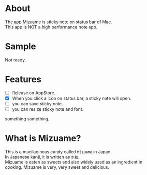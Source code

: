 # About
The app Mizuame is sticky note on status bar of Mac.  
This app is NOT a high performance note app.

# Sample
Not ready.

# Features
- [ ] Release on AppStore.
- [x] When you click a icon on status bar, a sticky note will open.
- [ ] you can save sticky note.
- [ ] you can resize sticky note and font.

something something.

# What is Mizuame?
This is a mucilaginous candy called `Mizuame` in Japan.  
In Japanese kanji, it is written as `水飴`.  
Mizuame is eaten as sweets and also widely used as an ingredient in cooking. Mizuame is very, very sweet and delicious.
